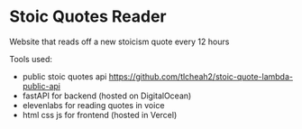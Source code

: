 # Stoic Quotes Reader

Website that reads off a new stoicism quote every 12 hours

Tools used:

- public stoic quotes api <https://github.com/tlcheah2/stoic-quote-lambda-public-api>
- fastAPI for backend (hosted on DigitalOcean)
- elevenlabs for reading quotes in voice
- html css js for frontend (hosted in Vercel)
